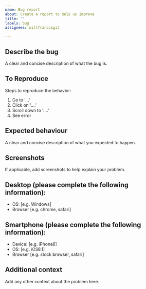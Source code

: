 ```yaml
---
name: Bug report
about: Create a report to help us improve
title: ''
labels: bug
assignees: willfrancisgit

---
```


## Describe the bug
A clear and concise description of what the bug is.

## To Reproduce
Steps to reproduce the behavior:
1. Go to '...'
2. Click on '....'
3. Scroll down to '....'
4. See error

## Expected behaviour
A clear and concise description of what you expected to happen.

## Screenshots
If applicable, add screenshots to help explain your problem.

## Desktop (please complete the following information):
 - OS: [e.g. Windows]
 - Browser [e.g. chrome, safari]

## Smartphone (please complete the following information):
 - Device: [e.g. iPhone6]
 - OS: [e.g. iOS8.1]
 - Browser [e.g. stock browser, safari]

## Additional context
Add any other context about the problem here.
